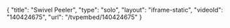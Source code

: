 {
    "title": "Swivel Peeler",
    "type": "solo",
    "layout": "iframe-static",
    "videoId": "140424675",
    "url": "\/tvpembed\/140424675"
}